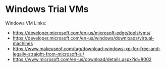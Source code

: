 # Windows Trial VMs

Windows VM Links:
- https://developer.microsoft.com/en-us/microsoft-edge/tools/vms/
- https://developer.microsoft.com/en-us/windows/downloads/virtual-machines
- https://www.makeuseof.com/tag/download-windows-xp-for-free-and-legally-straight-from-microsoft-si/
- https://www.microsoft.com/en-us/download/details.aspx?id=8002
